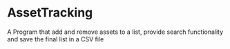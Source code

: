 # AssetTracking
A Program that add and remove assets to a list, provide search functionality and save the final list in a CSV file
